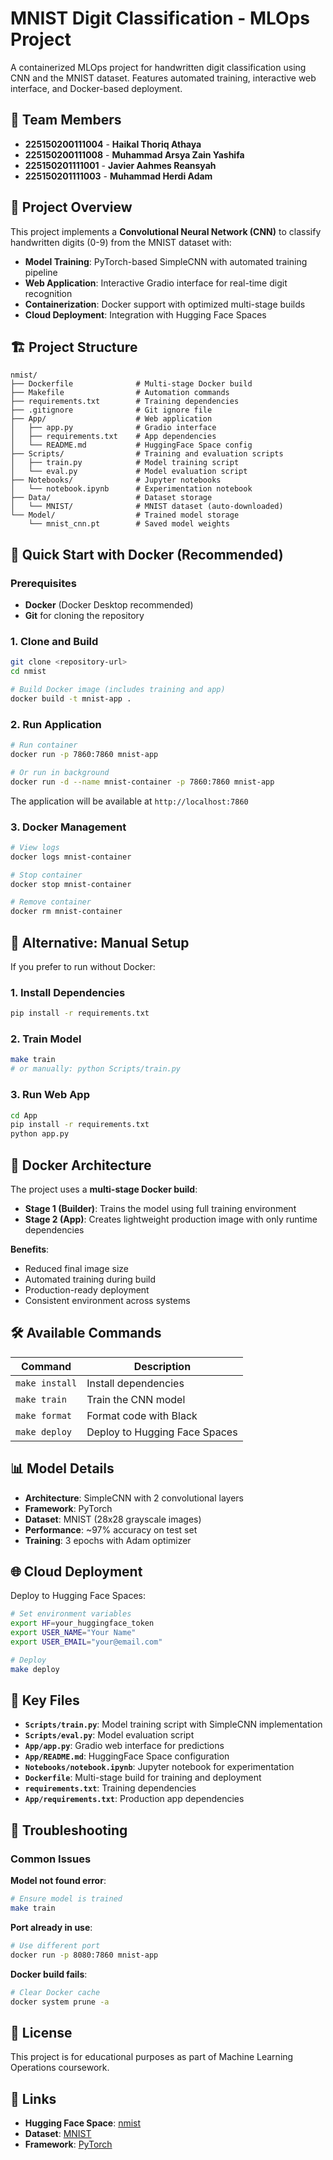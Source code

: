 # MNIST Digit Classification - MLOps Project

A containerized MLOps project for handwritten digit classification using CNN and the MNIST dataset. Features automated training, interactive web interface, and Docker-based deployment.

## 👥 Team Members

- **225150200111004** - **Haikal Thoriq Athaya**
- **225150200111008** - **Muhammad Arsya Zain Yashifa**  
- **225150201111001** - **Javier Aahmes Reansyah**
- **225150201111003** - **Muhammad Herdi Adam**

## 🎯 Project Overview

This project implements a **Convolutional Neural Network (CNN)** to classify handwritten digits (0-9) from the MNIST dataset with:

- **Model Training**: PyTorch-based SimpleCNN with automated training pipeline
- **Web Application**: Interactive Gradio interface for real-time digit recognition  
- **Containerization**: Docker support with optimized multi-stage builds
- **Cloud Deployment**: Integration with Hugging Face Spaces

## 🏗️ Project Structure

```
nmist/
├── Dockerfile              # Multi-stage Docker build
├── Makefile                # Automation commands
├── requirements.txt        # Training dependencies
├── .gitignore              # Git ignore file
├── App/                    # Web application
│   ├── app.py              # Gradio interface
│   ├── requirements.txt    # App dependencies
│   └── README.md           # HuggingFace Space config
├── Scripts/                # Training and evaluation scripts
│   ├── train.py            # Model training script
│   └── eval.py             # Model evaluation script
├── Notebooks/              # Jupyter notebooks
│   └── notebook.ipynb      # Experimentation notebook
├── Data/                   # Dataset storage
│   └── MNIST/              # MNIST dataset (auto-downloaded)
└── Model/                  # Trained model storage
    └── mnist_cnn.pt        # Saved model weights
```

## 🚀 Quick Start with Docker (Recommended)

### Prerequisites
- **Docker** (Docker Desktop recommended)
- **Git** for cloning the repository

### 1. Clone and Build
```bash
git clone <repository-url>
cd nmist

# Build Docker image (includes training and app)
docker build -t mnist-app .
```

### 2. Run Application
```bash
# Run container
docker run -p 7860:7860 mnist-app

# Or run in background
docker run -d --name mnist-container -p 7860:7860 mnist-app
```

The application will be available at `http://localhost:7860`

### 3. Docker Management
```bash
# View logs
docker logs mnist-container

# Stop container
docker stop mnist-container

# Remove container
docker rm mnist-container
```

## 🔧 Alternative: Manual Setup

If you prefer to run without Docker:

### 1. Install Dependencies
```bash
pip install -r requirements.txt
```

### 2. Train Model
```bash
make train
# or manually: python Scripts/train.py
```

### 3. Run Web App
```bash
cd App
pip install -r requirements.txt
python app.py
```

## 🐳 Docker Architecture

The project uses a **multi-stage Docker build**:

- **Stage 1 (Builder)**: Trains the model using full training environment
- **Stage 2 (App)**: Creates lightweight production image with only runtime dependencies

**Benefits**:
- Reduced final image size
- Automated training during build
- Production-ready deployment
- Consistent environment across systems

## 🛠️ Available Commands

| Command | Description |
|---------|-------------|
| `make install` | Install dependencies |
| `make train` | Train the CNN model |
| `make format` | Format code with Black |
| `make deploy` | Deploy to Hugging Face Spaces |

## 📊 Model Details

- **Architecture**: SimpleCNN with 2 convolutional layers
- **Framework**: PyTorch
- **Dataset**: MNIST (28x28 grayscale images)
- **Performance**: ~97% accuracy on test set
- **Training**: 3 epochs with Adam optimizer

## 🌐 Cloud Deployment

Deploy to Hugging Face Spaces:

```bash
# Set environment variables
export HF=your_huggingface_token
export USER_NAME="Your Name"
export USER_EMAIL="your@email.com"

# Deploy
make deploy
```

## 📁 Key Files

- **`Scripts/train.py`**: Model training script with SimpleCNN implementation
- **`Scripts/eval.py`**: Model evaluation script
- **`App/app.py`**: Gradio web interface for predictions
- **`App/README.md`**: HuggingFace Space configuration
- **`Notebooks/notebook.ipynb`**: Jupyter notebook for experimentation
- **`Dockerfile`**: Multi-stage build for training and deployment
- **`requirements.txt`**: Training dependencies
- **`App/requirements.txt`**: Production app dependencies

## 🔧 Troubleshooting

### Common Issues

**Model not found error**:
```bash
# Ensure model is trained
make train
```

**Port already in use**:
```bash
# Use different port
docker run -p 8080:7860 mnist-app
```

**Docker build fails**:
```bash
# Clear Docker cache
docker system prune -a
```

## 📄 License

This project is for educational purposes as part of Machine Learning Operations coursework.

## 🔗 Links

- **Hugging Face Space**: [nmist](https://huggingface.co/spaces/mazenbuk/nmist)
- **Dataset**: [MNIST](http://yann.lecun.com/exdb/mnist/)
- **Framework**: [PyTorch](https://pytorch.org/)